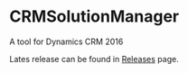 # CRMSolutionManager

A tool for Dynamics CRM 2016

Lates release can be found in [Releases](https://github.com/osmanium/CRMSolutionManager/releases) page.
